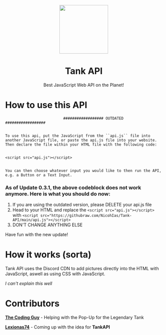<p align="center">
  <img width="156" align="center" src="https://user-images.githubusercontent.com/93119331/173180717-36a4c402-d4f4-46a8-ba75-e89aca29ac66.png">
</p>

<h1 align="center">
  Tank API
</h1>

<p align="center">
  Best JavaScript Web API on the Planet!
</p>

# How to use this API

```
                          ################## OUTDATED ##################


To use this api, put the JavaScript from the ``api.js`` file into another JavaScript file, or paste the api.js file into your website.
Then declare the file within your HTML file with the following code:


<script src="api.js"></script>


You can then choose whatever input you would like to then run the API, e.g. a Button or a Text Input.
```

### As of Update 0.3.1, the above codeblock does not work anymore. Here is what you should do now:

1. If you are using the outdated version, please DELETE your api.js file
2. Head to your HTML and replace the ```<script src="api.js"></script>``` with ```<script src="https://githubraw.com/NicohIas/Tank-API/main/api.js"></script>```
3. DON'T CHANGE ANYTHING ELSE

Have fun with the new update!

# How it works (sorta)

Tank API uses the Discord CDN to add pictures directly into the HTML with JavaScript, aswell as using CSS with JavaScript.

*I can't explain this well*

# Contributors 

**[The Coding Guy](https://github.com/Aisuruneko)** - Helping with the Pop-Up for the Legendary Tank

**[Lexionas74](https://github.com/Lexionas74)** - Coming up with the idea for **TankAPI**
